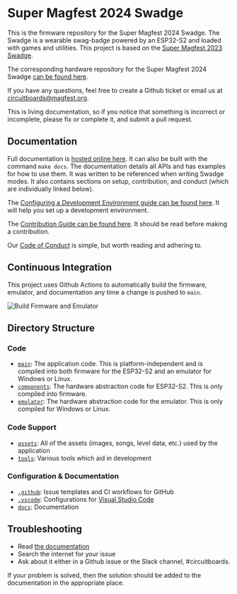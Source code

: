# Super Magfest 2024 Swadge

This is the firmware repository for the Super Magfest 2024 Swadge. The Swadge is a wearable swag-badge powered by an ESP32-S2 and loaded with games and utilities. This project is based on the [Super Magfest 2023 Swadge](https://github.com/AEFeinstein/Super-2023-Swadge-FW).

The corresponding hardware repository for the Super Magfest 2024 Swadge [can be found here](https://github.com/AEFeinstein/Super-2024-Swadge-HW).

If you have any questions, feel free to create a Github ticket or email us at circuitboards@magfest.org.

This is living documentation, so if you notice that something is incorrect or incomplete, please fix or complete it, and submit a pull request.

## Documentation

Full documentation is [hosted online here](https://adam.feinste.in/Super-2024-Swadge-FW/). It can also be built with the command `make docs`. The documentation details all APIs and has examples for how to use them. It was written to be referenced when writing Swadge modes. It also contains sections on setup, contribution, and conduct (which are individually linked below).

The [Configuring a Development Environment guide can be found here](/docs/SETUP.md). It will help you set up a development environment.

The [Contribution Guide can be found here](/docs/CONTRIBUTING.md). It should be read before making a contribution.

Our [Code of Conduct](/docs/CODE_OF_CONDUCT.md) is simple, but worth reading and adhering to.

## Continuous Integration

This project uses Github Actions to automatically build the firmware, emulator, and documentation any time a change is pushed to `main`.

![Build Firmware and Emulator](https://github.com/AEFeinstein/Super-2024-Swadge-FW/actions/workflows/build-firmware-and-emulator.yml/badge.svg)

## Directory Structure

### Code
- [`main`](./main): The application code. This is platform-independent and is compiled into both firmware for the ESP32-S2 and an emulator for Windows or Linux.
- [`components`](./components): The hardware abstraction code for ESP32-S2. This is only compiled into firmware.
- [`emulator`](./emulator): The hardware abstraction code for the emulator. This is only compiled for Windows or Linux.

### Code Support

- [`assets`](./assets): All of the assets (images, songs, level data, etc.) used by the application
- [`tools`](./tools): Various tools which aid in development

### Configuration & Documentation
- [`.github`](./.github): Issue templates and CI workflows for GitHub
- [`.vscode`](./.vscode): Configurations for [Visual Studio Code](https://code.visualstudio.com/)
- [`docs`](./docs): Documentation 

## Troubleshooting

- Read [the documentation](https://adam.feinste.in/Super-2024-Swadge-FW/)
- Search the internet for your issue
- Ask about it either in a Github issue or the Slack channel, #circuitboards.

If your problem is solved, then the solution should be added to the documentation in the appropriate place.
